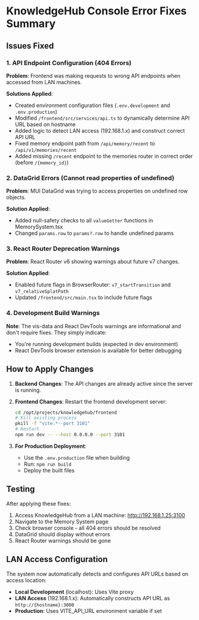 # KnowledgeHub Console Error Fixes Summary

## Issues Fixed

### 1. API Endpoint Configuration (404 Errors)
**Problem**: Frontend was making requests to wrong API endpoints when accessed from LAN machines.

**Solutions Applied**:
- Created environment configuration files (`.env.development` and `.env.production`)
- Modified `/frontend/src/services/api.ts` to dynamically determine API URL based on hostname
- Added logic to detect LAN access (192.168.1.x) and construct correct API URL
- Fixed memory endpoint path from `/api/memory/recent` to `/api/v1/memories/recent`
- Added missing `/recent` endpoint to the memories router in correct order (before `/{memory_id}`)

### 2. DataGrid Errors (Cannot read properties of undefined)
**Problem**: MUI DataGrid was trying to access properties on undefined row objects.

**Solution Applied**:
- Added null-safety checks to all `valueGetter` functions in MemorySystem.tsx
- Changed `params.row` to `params?.row` to handle undefined params

### 3. React Router Deprecation Warnings
**Problem**: React Router v6 showing warnings about future v7 changes.

**Solution Applied**:
- Enabled future flags in BrowserRouter: `v7_startTransition` and `v7_relativeSplatPath`
- Updated `/frontend/src/main.tsx` to include future flags

### 4. Development Build Warnings
**Note**: The vis-data and React DevTools warnings are informational and don't require fixes. They simply indicate:
- You're running development builds (expected in dev environment)
- React DevTools browser extension is available for better debugging

## How to Apply Changes

1. **Backend Changes**: The API changes are already active since the server is running.

2. **Frontend Changes**: Restart the frontend development server:
   ```bash
   cd /opt/projects/knowledgehub/frontend
   # Kill existing process
   pkill -f "vite.*--port 3101"
   # Restart
   npm run dev -- --host 0.0.0.0 --port 3101
   ```

3. **For Production Deployment**:
   - Use the `.env.production` file when building
   - Run: `npm run build`
   - Deploy the built files

## Testing

After applying these fixes:
1. Access KnowledgeHub from a LAN machine: http://192.168.1.25:3100
2. Navigate to the Memory System page
3. Check browser console - all 404 errors should be resolved
4. DataGrid should display without errors
5. React Router warnings should be gone

## LAN Access Configuration

The system now automatically detects and configures API URLs based on access location:
- **Local Development** (localhost): Uses Vite proxy
- **LAN Access** (192.168.1.x): Automatically constructs API URL as `http://{hostname}:3000`
- **Production**: Uses VITE_API_URL environment variable if set